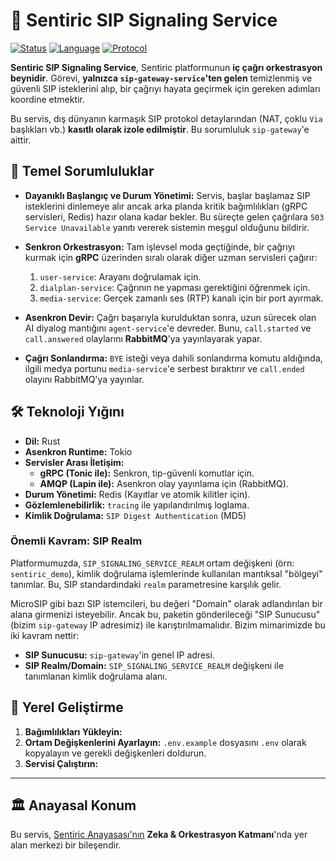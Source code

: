 # 🚦 Sentiric SIP Signaling Service

[![Status](https://img.shields.io/badge/status-active-success.svg)]()
[![Language](https://img.shields.io/badge/language-Rust-orange.svg)]()
[![Protocol](https://img.shields.io/badge/protocol-SIP,_gRPC,_AMQP-green.svg)]()

**Sentiric SIP Signaling Service**, Sentiric platformunun **iç çağrı orkestrasyon beynidir**. Görevi, **yalnızca `sip-gateway-service`'ten gelen** temizlenmiş ve güvenli SIP isteklerini alıp, bir çağrıyı hayata geçirmek için gereken adımları koordine etmektir.

Bu servis, dış dünyanın karmaşık SIP protokol detaylarından (NAT, çoklu `Via` başlıkları vb.) **kasıtlı olarak izole edilmiştir**. Bu sorumluluk `sip-gateway`'e aittir.

## 🎯 Temel Sorumluluklar

*   **Dayanıklı Başlangıç ve Durum Yönetimi:** Servis, başlar başlamaz SIP isteklerini dinlemeye alır ancak arka planda kritik bağımlılıkları (gRPC servisleri, Redis) hazır olana kadar bekler. Bu süreçte gelen çağrılara `503 Service Unavailable` yanıtı vererek sistemin meşgul olduğunu bildirir.

*   **Senkron Orkestrasyon:** Tam işlevsel moda geçtiğinde, bir çağrıyı kurmak için **gRPC** üzerinden sıralı olarak diğer uzman servisleri çağırır:
    1.  `user-service`: Arayanı doğrulamak için.
    2.  `dialplan-service`: Çağrının ne yapması gerektiğini öğrenmek için.
    3.  `media-service`: Gerçek zamanlı ses (RTP) kanalı için bir port ayırmak.

*   **Asenkron Devir:** Çağrı başarıyla kurulduktan sonra, uzun sürecek olan AI diyalog mantığını `agent-service`'e devreder. Bunu, `call.started` ve `call.answered` olaylarını **RabbitMQ**'ya yayınlayarak yapar.

*   **Çağrı Sonlandırma:** `BYE` isteği veya dahili sonlandırma komutu aldığında, ilgili medya portunu `media-service`'e serbest bıraktırır ve `call.ended` olayını RabbitMQ'ya yayınlar.

## 🛠️ Teknoloji Yığını

*   **Dil:** Rust
*   **Asenkron Runtime:** Tokio
*   **Servisler Arası İletişim:**
    *   **gRPC (Tonic ile):** Senkron, tip-güvenli komutlar için.
    *   **AMQP (Lapin ile):** Asenkron olay yayınlama için (RabbitMQ).
*   **Durum Yönetimi:** Redis (Kayıtlar ve atomik kilitler için).
*   **Gözlemlenebilirlik:** `tracing` ile yapılandırılmış loglama.
*   **Kimlik Doğrulama:** `SIP Digest Authentication` (MD5)

### **Önemli Kavram: SIP Realm**

Platformumuzda, `SIP_SIGNALING_SERVICE_REALM` ortam değişkeni (örn: `sentiric_demo`), kimlik doğrulama işlemlerinde kullanılan mantıksal "bölgeyi" tanımlar. Bu, SIP standardındaki `realm` parametresine karşılık gelir.

MicroSIP gibi bazı SIP istemcileri, bu değeri "Domain" olarak adlandırılan bir alana girmenizi isteyebilir. Ancak bu, paketin gönderileceği "SIP Sunucusu" (bizim `sip-gateway` IP adresimiz) ile karıştırılmamalıdır. Bizim mimarimizde bu iki kavram nettir:
*   **SIP Sunucusu:** `sip-gateway`'in genel IP adresi.
*   **SIP Realm/Domain:** `SIP_SIGNALING_SERVICE_REALM` değişkeni ile tanımlanan kimlik doğrulama alanı.

## 🚀 Yerel Geliştirme

1.  **Bağımlılıkları Yükleyin:**
2.  **Ortam Değişkenlerini Ayarlayın:** `.env.example` dosyasını `.env` olarak kopyalayın ve gerekli değişkenleri doldurun.
3.  **Servisi Çalıştırın:**

---
## 🏛️ Anayasal Konum

Bu servis, [Sentiric Anayasası'nın](https://github.com/sentiric/sentiric-governance) **Zeka & Orkestrasyon Katmanı**'nda yer alan merkezi bir bileşendir.